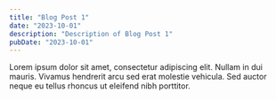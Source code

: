 ```yaml
---
title: "Blog Post 1"
date: "2023-10-01"
description: "Description of Blog Post 1"
pubDate: "2023-10-01"
---
```


Lorem ipsum dolor sit amet, consectetur adipiscing elit. Nullam in dui mauris. Vivamus hendrerit arcu sed erat molestie vehicula. Sed auctor neque eu tellus rhoncus ut eleifend nibh porttitor. 